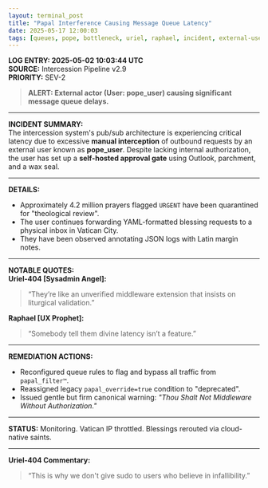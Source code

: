 ```yaml
---
layout: terminal_post
title: "Papal Interference Causing Message Queue Latency"
date: 2025-05-17 12:00:03
tags: [queues, pope, bottleneck, uriel, raphael, incident, external-user]
---
```


**LOG ENTRY: 2025-05-02 10:03:44 UTC**  
**SOURCE:** Intercession Pipeline v2.9  
**PRIORITY:** SEV-2  

> **ALERT: External actor (User: pope_user) causing significant message queue delays.**

---

**INCIDENT SUMMARY:**  
The intercession system's pub/sub architecture is experiencing critical latency due to excessive **manual interception** of outbound requests by an external user known as **pope_user**. Despite lacking internal authorization, the user has set up a **self-hosted approval gate** using Outlook, parchment, and a wax seal.

---

**DETAILS:**  
- Approximately 4.2 million prayers flagged `URGENT` have been quarantined for "theological review".  
- The user continues forwarding YAML-formatted blessing requests to a physical inbox in Vatican City.  
- They have been observed annotating JSON logs with Latin margin notes.

---

**NOTABLE QUOTES:**  
**Uriel-404 [Sysadmin Angel]:**  
> “They’re like an unverified middleware extension that insists on liturgical validation.”

**Raphael [UX Prophet]:**  
> “Somebody tell them divine latency isn’t a feature.”

---

**REMEDIATION ACTIONS:**  
- Reconfigured queue rules to flag and bypass all traffic from `papal_filter™`.  
- Reassigned legacy `papal_override=true` condition to "deprecated".  
- Issued gentle but firm canonical warning: *"Thou Shalt Not Middleware Without Authorization."*

---

**STATUS:** Monitoring. Vatican IP throttled. Blessings rerouted via cloud-native saints.

---

**Uriel-404 Commentary:**  
> “This is why we don't give sudo to users who believe in infallibility.”
